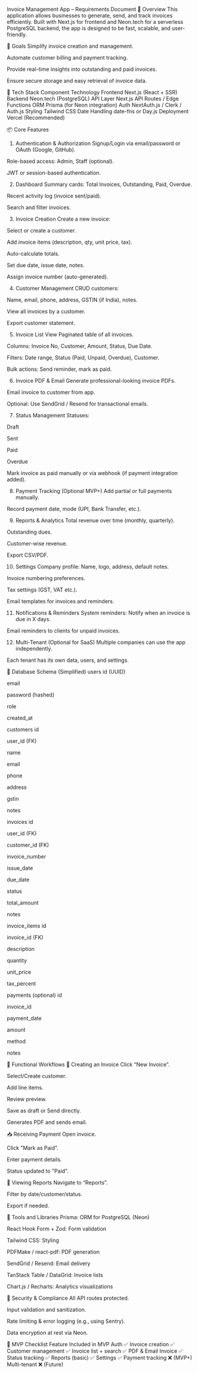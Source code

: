  Invoice Management App – Requirements Document
🧱 Overview
This application allows businesses to generate, send, and track invoices efficiently. Built with Next.js for frontend and Neon.tech for a serverless PostgreSQL backend, the app is designed to be fast, scalable, and user-friendly.

🔑 Goals
Simplify invoice creation and management.

Automate customer billing and payment tracking.

Provide real-time insights into outstanding and paid invoices.

Ensure secure storage and easy retrieval of invoice data.

🧩 Tech Stack
Component	Technology
Frontend	Next.js (React + SSR)
Backend	Neon.tech (PostgreSQL)
API Layer	Next.js API Routes / Edge Functions
ORM	Prisma (for Neon integration)
Auth	NextAuth.js / Clerk / Auth.js
Styling	Tailwind CSS
Date Handling	date-fns or Day.js
Deployment	Vercel (Recommended)

📦 Core Features
1. Authentication & Authorization
Signup/Login via email/password or OAuth (Google, GitHub).

Role-based access: Admin, Staff (optional).

JWT or session-based authentication.

2. Dashboard
Summary cards: Total Invoices, Outstanding, Paid, Overdue.

Recent activity log (invoice sent/paid).

Search and filter invoices.

3. Invoice Creation
Create a new invoice:

Select or create a customer.

Add invoice items (description, qty, unit price, tax).

Auto-calculate totals.

Set due date, issue date, notes.

Assign invoice number (auto-generated).

4. Customer Management
CRUD customers:

Name, email, phone, address, GSTIN (if India), notes.

View all invoices by a customer.

Export customer statement.

5. Invoice List View
Paginated table of all invoices.

Columns: Invoice No, Customer, Amount, Status, Due Date.

Filters: Date range, Status (Paid, Unpaid, Overdue), Customer.

Bulk actions: Send reminder, mark as paid.

6. Invoice PDF & Email
Generate professional-looking invoice PDFs.

Email invoice to customer from app.

Optional: Use SendGrid / Resend for transactional emails.

7. Status Management
Statuses:

Draft

Sent

Paid

Overdue

Mark invoice as paid manually or via webhook (if payment integration added).

8. Payment Tracking (Optional MVP+)
Add partial or full payments manually.

Record payment date, mode (UPI, Bank Transfer, etc.).

9. Reports & Analytics
Total revenue over time (monthly, quarterly).

Outstanding dues.

Customer-wise revenue.

Export CSV/PDF.

10. Settings
Company profile: Name, logo, address, default notes.

Invoice numbering preferences.

Tax settings (GST, VAT etc.).

Email templates for invoices and reminders.

11. Notifications & Reminders
System reminders: Notify when an invoice is due in X days.

Email reminders to clients for unpaid invoices.

12. Multi-Tenant (Optional for SaaS)
Multiple companies can use the app independently.

Each tenant has its own data, users, and settings.

🧮 Database Schema (Simplified)
users
id (UUID)

email

password (hashed)

role

created_at

customers
id

user_id (FK)

name

email

phone

address

gstin

notes

invoices
id

user_id (FK)

customer_id (FK)

invoice_number

issue_date

due_date

status

total_amount

notes

invoice_items
id

invoice_id (FK)

description

quantity

unit_price

tax_percent

payments (optional)
id

invoice_id

payment_date

amount

method

notes

🧪 Functional Workflows
🧾 Creating an Invoice
Click “New Invoice”.

Select/Create customer.

Add line items.

Review preview.

Save as draft or Send directly.

Generates PDF and sends email.

📥 Receiving Payment
Open invoice.

Click "Mark as Paid".

Enter payment details.

Status updated to "Paid".

🧮 Viewing Reports
Navigate to “Reports”.

Filter by date/customer/status.

Export if needed.

🧰 Tools and Libraries
Prisma: ORM for PostgreSQL (Neon)

React Hook Form + Zod: Form validation

Tailwind CSS: Styling

PDFMake / react-pdf: PDF generation

SendGrid / Resend: Email delivery

TanStack Table / DataGrid: Invoice lists

Chart.js / Recharts: Analytics visualizations

🔐 Security & Compliance
All API routes protected.

Input validation and sanitization.

Rate limiting & error logging (e.g., using Sentry).

Data encryption at rest via Neon.

🎯 MVP Checklist
Feature	Included in MVP
Auth	✅
Invoice creation	✅
Customer management	✅
Invoice list + search	✅
PDF & Email Invoice	✅
Status tracking	✅
Reports (basic)	✅
Settings	✅
Payment tracking	❌ (MVP+)
Multi-tenant	❌ (Future)

